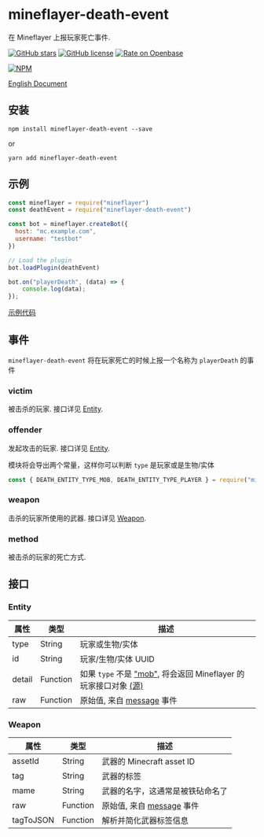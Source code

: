 # mineflayer-death-event

在 Mineflayer 上报玩家死亡事件.

[![GitHub stars](https://img.shields.io/github/stars/tuanzisama/mineflayer-death-event)](https://github.com/tuanzisama/mineflayer-death-event/stargazers)
[![GitHub license](https://img.shields.io/github/license/tuanzisama/mineflayer-death-event)](https://github.com/tuanzisama/mineflayer-death-event/blob/master/LICENSE)
[![Rate on Openbase](https://badges.openbase.io/js/rating/mineflayer-death-event.svg)](https://openbase.io/js/mineflayer-death-event?utm_source=embedded&utm_medium=badge&utm_campaign=rate-badge)

[![NPM](https://nodei.co/npm/mineflayer-death-event.png)](https://nodei.co/npm/mineflayer-death-event/)

[English Document](./README.MD)

## 安装

```
npm install mineflayer-death-event --save
```

or

```
yarn add mineflayer-death-event
```

## 示例

```javascript
const mineflayer = require("mineflayer")
const deathEvent = require("mineflayer-death-event")

const bot = mineflayer.createBot({
  host: "mc.example.com",
  username: "testbot"
})

// Load the plugin
bot.loadPlugin(deathEvent)

bot.on("playerDeath", (data) => {
    console.log(data);
});

```
[示例代码](./test/index.js)


## 事件

`mineflayer-death-event` 将在玩家死亡的时候上报一个名称为 `playerDeath` 的事件

### victim

被击杀的玩家. 接口详见 [Entity](#Entity).

### offender

发起攻击的玩家. 接口详见 [Entity](#Entity).

<a name=module-export-contants></a>
模块将会导出两个常量，这样你可以判断 `type` 是玩家或是生物/实体

```javascript
const { DEATH_ENTITY_TYPE_MOB, DEATH_ENTITY_TYPE_PLAYER } = require("mineflayer-death-event");
```

### weapon

击杀的玩家所使用的武器. 接口详见 [Weapon](#Weapon).

### method

被击杀的玩家的死亡方式.

## 接口

### Entity

| 属性 | 类型 | 描述 |
| ------ | ------ | ------ |
| type | String | 玩家或生物/实体 |
| id | String | 玩家/生物/实体 UUID |
| detail | Function | 如果 `type` 不是 ["mob"](#module-export-contants), 将会返回 Mineflayer 的玩家接口对象 [(源)](https://mineflayer.prismarine.js.org/#/api?id=botplayers) |
| raw | Function | 原始值, 来自 [message](https://mineflayer.prismarine.js.org/#/api?id=quotmessagequot-jsonmsg-position) 事件 |

### Weapon

| 属性 | 类型 | 描述 |
| ------ | ------ | ------ |
| assetId | String | 武器的 Minecraft asset ID |
| tag | String | 武器的标签 |
| mame | String | 武器的名字，这通常是被铁砧命名了 |
| raw | Function | 原始值, 来自 [message](https://mineflayer.prismarine.js.org/#/api?id=quotmessagequot-jsonmsg-position) 事件 |
| tagToJSON | Function | 解析并简化武器标签信息 |
